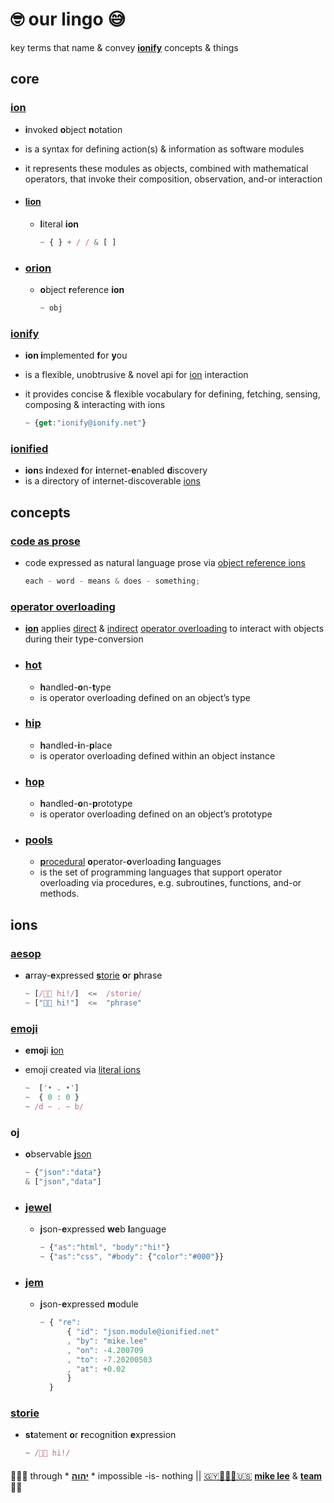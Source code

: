 # 🤓 our lingo 😅

key terms that name & convey **[ionify](#ionify)** concepts & things

## core

### [ion](ions/ion.md)

- **i**nvoked **o**bject **n**otation
- is a syntax for defining action(s) & information as software modules
- it represents these modules as objects, combined with mathematical operators, that invoke
  their composition, observation, and-or interaction

- #### [lion](ions/lions.md)

  - **l**iteral **ion**

    ```js
    ~ { } + / / & [ ]
    ```

- ### [orion](ions/ion.md#form)

  - **o**bject **r**eference **ion**

    ```js
    ~ obj
    ```

### [ionify](README.md)

- **ion i**mplemented **f**or **y**ou
- is a flexible, unobtrusive & novel api for [ion](#ion) interaction
- it provides concise & flexible vocabulary for defining, fetching, sensing, composing &
  interacting with ions

  ```js
  ~ {get:"ionify@ionify.net"}
  ```

### [ionified](https://ionified.net/)

- **ion**s **i**ndexed **f**or **i**nternet-**e**nabled **d**iscovery
- is a directory of internet-discoverable [ions](#ion)

## concepts

### [code as prose](https://captions.ionify.net/)

- code expressed as natural language prose via [object reference ions](#orion)

  ```javascript
  each - word - means & does - something;
  ```

### [operator overloading](ions/ion.md#function)

- [**ion**](#ion) applies [direct](ions/ion.md#python) &
[indirect](ions/ion.md#javascript)
[operator overloading](https://en.wikipedia.org/wiki/Operator_overloading)
to interact with objects during their type-conversion

- ### [hot](ions/ion.md#java)

  - **h**andled-**o**n-**t**ype
  - is operator overloading defined on an object’s type

- ### [hip](ions/ion.md#javascript)

  - **h**andled-**i**n-**p**lace
  - is operator overloading defined within an object instance

- ### [hop](ions/ion.md#javascript)

  - **h**andled-**o**n-**p**rototype
  - is operator overloading defined on an object’s prototype

- ### [pools](ions/ion.md#other-languages)

  - [**p**rocedural](https://en.wikipedia.org/wiki/List_of_programming_languages_by_type#Procedural_languages)
    **o**perator-**o**verloading **l**anguages
  - is the set of programming languages that support operator overloading via procedures,
    e.g. subroutines, functions, and-or methods.

## ions

### [aesop](ions/aesop.md)

- **a**rray-**e**xpressed [**s**torie](#storie) **o**r **p**hrase

  ```js
  ~ [/👋🏾 hi!/]  <=  /storie/
  ~ ["👋🏾 hi!"]  <=  "phrase"
  ```

### [emoji](https://ionified.github.io/anemojii-ions.iskitz.net/)

- **emoj**i [**i**on](#ion)
- emoji created via [literal ions](#lion)

  ```js
  ~  ['• . •']
  ~  { 0 : 0 }
  ~ /d ~ . ~ b/
  ```

### oj

- **o**bservable [**j**son](//json.org)

  ```js
  ~ {"json":"data"}
  & ["json","data"]
  ```

- ### [jewel](ions/jewels.md)

  - **j**son-**e**xpressed **we**b **l**anguage

    ```js
    ~ {"as":"html", "body":"hi!"}
    ~ {"as":"css", "#body": {"color":"#000"}}
    ```

- ### [jem](ions/jems.md)

  - **j**son-**e**xpressed **m**odule

    ```js
    ~ { "re":
          { "id": "json.module@ionified.net"
          , "by": "mike.lee"
          , "on": -4.200709
          , "to": -7.20200503
          , "at": +0.02
          }
      }
      ```

### [storie](ions/stories.md)

- **st**atement **o**r **r**ecognit**i**on **e**xpression

  ```javascript
  ~ /👋🏾 hi!/
  ```

####

🙇🏾‍♂️ through * [**יהוה**](LICENSE.txt#L1) * impossible -is- nothing ||
[🇬🇾👨🏾‍💻🇺🇸](https://en.wikipedia.org/wiki/Guyana)
[**mike lee**](https://github.com/iskitz) &
[**team**](https://github.com/orgs/ionify/people)
🤲🏾
